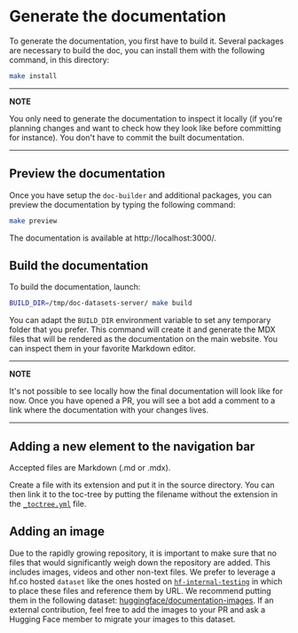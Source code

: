 <!---
Copyright 2022 The HuggingFace Team. All rights reserved.

Licensed under the Apache License, Version 2.0 (the "License");
you may not use this file except in compliance with the License.
You may obtain a copy of the License at

    http://www.apache.org/licenses/LICENSE-2.0

Unless required by applicable law or agreed to in writing, software
distributed under the License is distributed on an "AS IS" BASIS,
WITHOUT WARRANTIES OR CONDITIONS OF ANY KIND, either express or implied.
See the License for the specific language governing permissions and
limitations under the License.
-->

# Generate the documentation

To generate the documentation, you first have to build it. Several packages are necessary to build the doc,
you can install them with the following command, in this directory:

```bash
make install
```

---

**NOTE**

You only need to generate the documentation to inspect it locally (if you're planning changes and want to
check how they look like before committing for instance). You don't have to commit the built documentation.

---

## Preview the documentation

Once you have setup the `doc-builder` and additional packages, you can preview the documentation by typing the
following command:

```bash
make preview
```

The documentation is available at http://localhost:3000/.

## Build the documentation

To build the documentation, launch:

```bash
BUILD_DIR=/tmp/doc-datasets-server/ make build
```

You can adapt the `BUILD_DIR` environment variable to set any temporary folder that you prefer. This command will create it and generate
the MDX files that will be rendered as the documentation on the main website. You can inspect them in your favorite
Markdown editor.

---

**NOTE**

It's not possible to see locally how the final documentation will look like for now. Once you have opened a PR, you
will see a bot add a comment to a link where the documentation with your changes lives.

---

## Adding a new element to the navigation bar

Accepted files are Markdown (.md or .mdx).

Create a file with its extension and put it in the source directory. You can then link it to the toc-tree by putting
the filename without the extension in the [`_toctree.yml`](https://github.com/huggingface/dataset-viewer/blob/main/docs/source/_toctree.yml) file.

## Adding an image

Due to the rapidly growing repository, it is important to make sure that no files that would significantly weigh down the repository are added. This includes images, videos and other non-text files. We prefer to leverage a hf.co hosted `dataset` like
the ones hosted on [`hf-internal-testing`](https://huggingface.co/hf-internal-testing) in which to place these files and reference
them by URL. We recommend putting them in the following dataset: [huggingface/documentation-images](https://huggingface.co/datasets/huggingface/documentation-images).
If an external contribution, feel free to add the images to your PR and ask a Hugging Face member to migrate your images
to this dataset.

